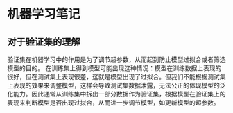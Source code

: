 # 机器学习笔记
## 对于验证集的理解
  验证集在机器学习中的作用是为了调节超参数，从而起到防止模型过拟合或者筛选模型的目的。
  在训练集上得到模型可能出现这种情况：模型在训练数据上表现的很好，但在测试集上表现很差，这就是模型出现了过拟合。但我们不能根据测试集上表现的效果来调整模型，这样会导致测试集数据泄露，无法公正的体现模型的泛化能力。因此通常从训练集中拆出一部分数据作为验证集，根据模型在验证集上的表现来判断模型是否出现过拟合，从而进一步调节模型，如更新模型的超参数。
